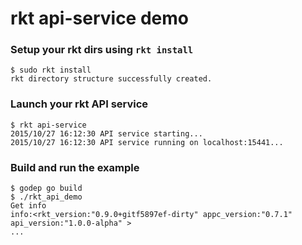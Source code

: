 rkt api-service demo
====================

### Setup your rkt dirs using `rkt install`

```shell
$ sudo rkt install
rkt directory structure successfully created.
```

### Launch your rkt API service
```shell
$ rkt api-service
2015/10/27 16:12:30 API service starting...
2015/10/27 16:12:30 API service running on localhost:15441...
```

### Build and run the example
```shell
$ godep go build
$ ./rkt_api_demo
Get info
info:<rkt_version:"0.9.0+gitf5897ef-dirty" appc_version:"0.7.1" api_version:"1.0.0-alpha" >
...
```
